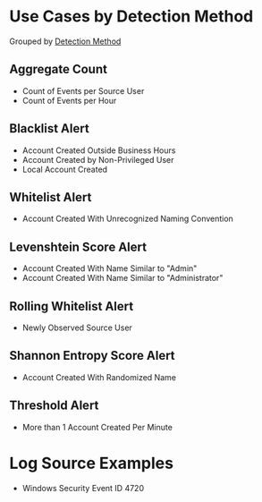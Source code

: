 # Use Cases by Detection Method

Grouped by [Detection Method](/Detection-Methods.md)

## Aggregate Count
- Count of Events per Source User
- Count of Events per Hour
 

## Blacklist Alert
- Account Created Outside Business Hours
- Account Created by Non-Privileged User
- Local Account Created 


## Whitelist Alert
- Account Created With Unrecognized Naming Convention


## Levenshtein Score Alert
- Account Created With Name Similar to "Admin"
- Account Created With Name Similar to "Administrator"


## Rolling Whitelist Alert
- Newly Observed Source User


## Shannon Entropy Score Alert
- Account Created With Randomized Name


## Threshold Alert
- More than 1 Account Created Per Minute


# Log Source Examples
- Windows Security Event ID 4720